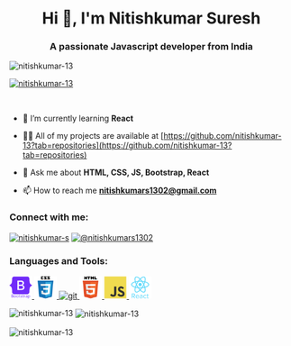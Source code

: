 <h1 align="center">Hi 👋, I'm Nitishkumar Suresh</h1>
<h3 align="center">A passionate Javascript developer from India</h3>

<p align="left"> <img src="https://komarev.com/ghpvc/?username=nitishkumar-13&label=Profile%20views&color=0e75b6&style=flat" alt="nitishkumar-13" /> </p>

<p align="left"> <a href="https://github.com/ryo-ma/github-profile-trophy"><img src="https://github-profile-trophy.vercel.app/?username=nitishkumar-13" alt="nitishkumar-13" /></a> </p>

<p align="left"> <a href="https://twitter.com/" target="blank"><img src="https://img.shields.io/twitter/follow/?logo=twitter&style=for-the-badge" alt="" /></a> </p>

- 🌱 I’m currently learning **React**

- 👨‍💻 All of my projects are available at [https://github.com/nitishkumar-13?tab=repositories](https://github.com/nitishkumar-13?tab=repositories)

- 💬 Ask me about **HTML, CSS, JS, Bootstrap, React**

- 📫 How to reach me **nitishkumars1302@gmail.com**

<h3 align="left">Connect with me:</h3>
<p align="left">
<a href="https://linkedin.com/in/nitishkumar-s" target="blank"><img align="center" src="https://raw.githubusercontent.com/rahuldkjain/github-profile-readme-generator/master/src/images/icons/Social/linked-in-alt.svg" alt="nitishkumar-s" height="30" width="40" /></a>
<a href="https://medium.com/@nitishkumars1302" target="blank"><img align="center" src="https://raw.githubusercontent.com/rahuldkjain/github-profile-readme-generator/master/src/images/icons/Social/medium.svg" alt="@nitishkumars1302" height="30" width="40" /></a>
</p>

<h3 align="left">Languages and Tools:</h3>
<p align="left"> <a href="https://getbootstrap.com" target="_blank" rel="noreferrer"> <img src="https://raw.githubusercontent.com/devicons/devicon/master/icons/bootstrap/bootstrap-plain-wordmark.svg" alt="bootstrap" width="40" height="40"/> </a> <a href="https://www.w3schools.com/css/" target="_blank" rel="noreferrer"> <img src="https://raw.githubusercontent.com/devicons/devicon/master/icons/css3/css3-original-wordmark.svg" alt="css3" width="40" height="40"/> </a> <a href="https://git-scm.com/" target="_blank" rel="noreferrer"> <img src="https://www.vectorlogo.zone/logos/git-scm/git-scm-icon.svg" alt="git" width="40" height="40"/> </a> <a href="https://www.w3.org/html/" target="_blank" rel="noreferrer"> <img src="https://raw.githubusercontent.com/devicons/devicon/master/icons/html5/html5-original-wordmark.svg" alt="html5" width="40" height="40"/> </a> <a href="https://developer.mozilla.org/en-US/docs/Web/JavaScript" target="_blank" rel="noreferrer"> <img src="https://raw.githubusercontent.com/devicons/devicon/master/icons/javascript/javascript-original.svg" alt="javascript" width="40" height="40"/> </a> <a href="https://reactjs.org/" target="_blank" rel="noreferrer"> <img src="https://raw.githubusercontent.com/devicons/devicon/master/icons/react/react-original-wordmark.svg" alt="react" width="40" height="40"/> </a> </p>

<p><img align="left" src="https://github-readme-stats.vercel.app/api/top-langs?username=nitishkumar-13&show_icons=true&locale=en&layout=compact" alt="nitishkumar-13" /></p>

<p>&nbsp;<img align="center" src="https://github-readme-stats.vercel.app/api?username=nitishkumar-13&show_icons=true&locale=en" alt="nitishkumar-13" /></p>

<p><img align="center" src="https://github-readme-streak-stats.herokuapp.com/?user=nitishkumar-13&" alt="nitishkumar-13" /></p>
